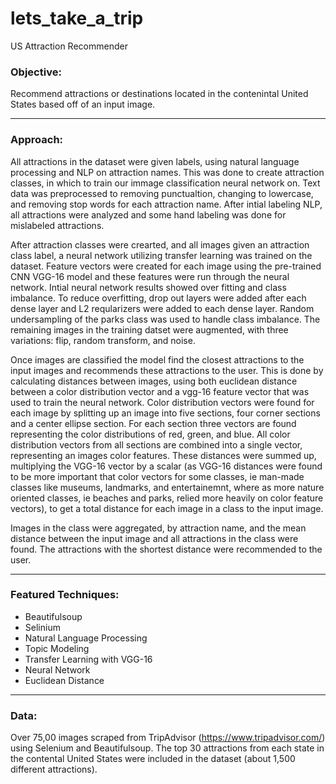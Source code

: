 # lets_take_a_trip
US Attraction Recommender

### Objective:

Recommend attractions or destinations located in the contenintal United States based off of an input image.

-----------------

### Approach:

All attractions in the dataset were given labels, using natural language processing and NLP on attraction names. This was done to create attraction classes, in which to train our immage classification neural network on. Text data was preprocessed to removing punctualtion, changing to lowercase, and removing stop words for each attraction name. After intial labeling NLP, all attractions were analyzed and some hand labeling was done for mislabeled attractions. 

After attraction classes were crearted, and all images given an attraction class label, a neural network utilizing transfer learning was trained on the dataset. Feature vectors were created for each image using the pre-trained CNN VGG-16 model and these features were run through the neural network. Intial neural network results showed over fitting and class imbalance. To reduce overfitting, drop out layers were added after each dense layer and L2 reqularizers were added to each dense layer. Random undersampling of the parks class was used to handle class imbalance. The remaining images in the training datset were augmented, with three variations: flip, random transform, and noise. 

Once images are classified the model find the closest attractions to the input images and recommends these attractions to the user. This is done by calculating distances between images, using both euclidean distance between a color distribution vector and a vgg-16 feature vector that was used to train the neural network. Color distribution vectors were found for each image by splitting up an image into five sections, four corner sections and a center ellipse section. For each section three vectors are found representing the color distributions of red, green, and blue. All color distribution vectors from all sections are combined into a single vector, representing an images color features. These distances were summed up, multiplying the VGG-16 vector by a scalar (as VGG-16 distances were found to be more important that color vectors for some classes, ie man-made classes like museums, landmarks, and entertainemnt, where as more nature oriented classes, ie beaches and parks, relied more heavily on color feature vectors), to get a total distance for each image in a class to the input image. 

Images in the class were aggregated, by attraction name, and the mean distance between the input image and all attractions in the class were found. The attractions with the shortest distance were recommended to the user.

-----------------

### Featured Techniques:

* Beautifulsoup
* Selinium
* Natural Language Processing
* Topic Modeling
* Transfer Learning with VGG-16
* Neural Network
* Euclidean Distance

-----------------

### Data:

Over 75,00 images scraped from TripAdvisor (https://www.tripadvisor.com/) using Selenium and Beautifulsoup. The top 30 attractions from each state in the contental United States were included in the dataset (about 1,500 different attractions).  

